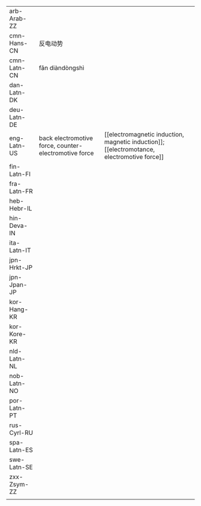 | | | |
|-|-|-|
| arb-Arab-ZZ |  |  |
| cmn-Hans-CN | 反电动势 |  |
| cmn-Latn-CN | fǎn diàndòngshì |  |
| dan-Latn-DK |  |  |
| deu-Latn-DE |  |  |
| eng-Latn-US | back electromotive force, counter-electromotive force | [[electromagnetic induction, magnetic induction]]; [[electromotance, electromotive force]] |
| fin-Latn-FI |  |  |
| fra-Latn-FR |  |  |
| heb-Hebr-IL |  |  |
| hin-Deva-IN |  |  |
| ita-Latn-IT |  |  |
| jpn-Hrkt-JP |  |  |
| jpn-Jpan-JP |  |  |
| kor-Hang-KR |  |  |
| kor-Kore-KR |  |  |
| nld-Latn-NL |  |  |
| nob-Latn-NO |  |  |
| por-Latn-PT |  |  |
| rus-Cyrl-RU |  |  |
| spa-Latn-ES |  |  |
| swe-Latn-SE |  |  |
| zxx-Zsym-ZZ |  |  |
|  |  |  |